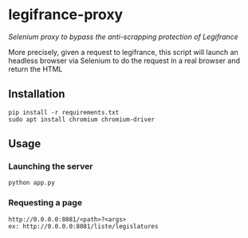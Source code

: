 # legifrance-proxy
*Selenium proxy to bypass the anti-scrapping protection of Legifrance*

More precisely, given a request to legifrance, this script will launch an headless browser via Selenium
to do the request in a real browser and return the HTML

## Installation

```
pip install -r requirements.txt
sudo apt install chromium chromium-driver
```

## Usage

### Launching the server

```
python app.py
```

### Requesting a page

```
http://0.0.0.0:8081/<path>?<args>
ex: http://0.0.0.0:8081/liste/legislatures
```
